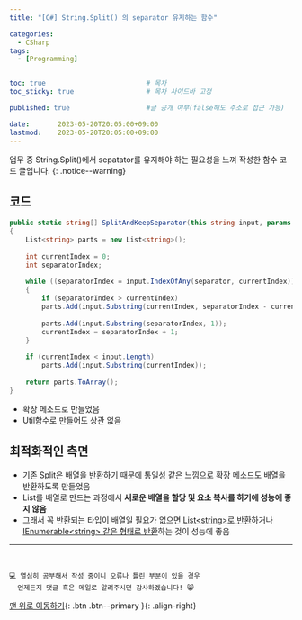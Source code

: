 ```yaml
---
title: "[C#] String.Split() 의 separator 유지하는 함수"

categories:
  - CSharp
tags:
  - [Programming]


toc: true                         # 목차
toc_sticky: true                  # 목차 사이드바 고정

published: true                   #글 공개 여부(false해도 주소로 접근 가능)

date:       2023-05-20T20:05:00+09:00
lastmod:    2023-05-20T20:05:00+09:00
---
```


<!-- description : 25자에서 160자 사이 -->
업무 중 String.Split()에서 sepatator를 유지해야 하는 필요성을 느껴 작성한 함수 코드 글입니다.
{: .notice--warning}

## 코드

```c#
public static string[] SplitAndKeepSeparator(this string input, params char[] separator)
{
    List<string> parts = new List<string>();
 
    int currentIndex = 0;
    int separatorIndex;
 
    while ((separatorIndex = input.IndexOfAny(separator, currentIndex)) >= 0)
    {
        if (separatorIndex > currentIndex)
        parts.Add(input.Substring(currentIndex, separatorIndex - currentIndex));
 
        parts.Add(input.Substring(separatorIndex, 1));
        currentIndex = separatorIndex + 1;
    }
 
    if (currentIndex < input.Length)
        parts.Add(input.Substring(currentIndex));
 
    return parts.ToArray();
}
```

- 확장 메소드로 만들었음
- Util함수로 만들어도 상관 없음

## 최적화적인 측면

- 기존 Split은 배열을 반환하기 때문에 통일성 같은 느낌으로 확장 메소드도 배열을 반환하도록 만들었음
- List를 배열로 만드는 과정에서 **새로운 배열을 할당 및 요소 복사를 하기에 성능에 좋지 않음**
- 그래서 꼭 반환되는 타입이 배열일 필요가 없으면 <u>List&lt;string&gt;로 반환</u>하거나 <u>IEnumerable&lt;string&gt; 같은 형태로 반환</u>하는 것이 성능에 좋음

***
<br>

    💻 열심히 공부해서 작성 중이니 오류나 틀린 부분이 있을 경우 
      언제든지 댓글 혹은 메일로 알려주시면 감사하겠습니다! 😸


[맨 위로 이동하기](#){: .btn .btn--primary }{: .align-right}